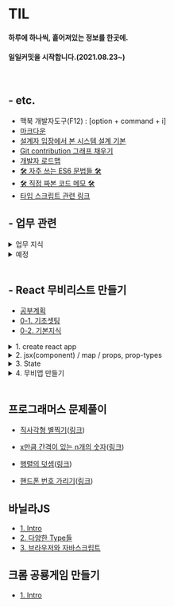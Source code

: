 # TIL

#### 하루에 하나씩, 흩어져있는 정보를 한곳에.
####  일일커밋을 시작합니다.(2021.08.23~)
<!-- mac OS prettier 단축키 : Alt + Shift + F ß-->
<br>



## - etc.

* 맥북 개발자도구(F12) : [option + command + i]
* [마크다운](./기타/Markdown.md)
* [설계자 입장에서 본 시스템 설계 기본](./기타/basic_info.md)
* [Git contribution 그래프 채우기](./기타/Git_contribution.md)
* [개발자 로드맵](./기타/RoadMap.md)
* [🛠 자주 쓰는 ES6 문법들 🛠](./기타/ES6문법.md)
* [🛠 직접 짜본 코드 메모 🛠](./기타/Memo.md)
* [타입 스크립트 관련 링크](https://typescript-kr.github.io/)



## - 업무 관련

<details markdown="1">
<summary>업무 지식</summary>

* [화면 덤프 추출 방법](./업무지식/덤프.md)
* [DRM이란](./업무지식/DRM.md)
* [MaxPostSize/MaxParameterCount](./업무지식/MaxPostSize.md)
* [MIME타입](./업무지식/MimeType.md)
* [공수산정](./업무지식/공수산정.md)
* [SA인증](./업무지식/SA인증.md)
* [웹접근성](./업무지식/웹접근성.md)
* [e.printStackTrace();](./업무지식/printStackTrace.md)
* [SSL](./업무지식/SSL.md)
* [크로스 사이트 스크립트(XSS)](./업무지식/XSS.md)
* [반응형 웹](./업무지식/반응형웹.md)
* [언더스코어](./업무지식/Underscore.md)
* [LazyLoad](./업무지식/LazyLoad.md)

* [크로미움 기반](./업무지식/크로미움.md)

</details>

<details markdown="1">

<summary>예정</summary>

* [poi이란](./업무지식/poi.md)
* [MultiPartRequest](./업무지식/MultiPartRequest.md)
* [컴퓨터 구조](./업무지식/컴퓨터구조.md)
* [DNS](./업무지식/DNS.md)
* [JSON HAL](./업무지식/JSON_HAL.md)
* [spring-boot](./업무지식/spring-boot.md)
* [DOCTYPE](./업무지식/DOCTYPE.md)
* [IO](./업무지식/IO.md)

</details>

<br>

## - React 무비리스트 만들기

* [공부계획](./React_MovieList만들기/계획.md)
* [0-1. 기초셋팅](./React_MovieList만들기/셋팅.md)
* [0-2. 기본지식](./React_MovieList만들기/기본지식.md)


<details markdown="1">

<summary>1. create react app</summary>

+ [1. react 실행](./React_MovieList만들기/react_실행.md)
+ [2. github 연동](./React_MovieList만들기/github_연동.md)
+ [3. 실행해보기](./React_MovieList만들기/실행해보기.md)
+ [4. SPA](./React_MovieList만들기/SPA.md)

</details>
<details markdown="1">

<summary>2. jsx(component) / map / props, prop-types</summary>

 + [1. react_component](./React_MovieList만들기/react_component.md)
 + [2. Dynamic_Component](./React_MovieList만들기/Dynamic_Component.md)
 + [3. map_recap](./React_MovieList만들기/map_recap.md)
 + [4. prop-types](./React_MovieList만들기/prop-types.md)
 + [etc. FoodList 예제.js](./React_MovieList만들기/FoodList_App.js)
</details>
<details markdown="1">

<summary>3. State</summary>

+ [1. Class Components](./React_MovieList만들기/Class_Components.md)
+ [2. setState](./React_MovieList만들기/setState.md)
+ [3. life cycle method](./React_MovieList만들기/life_cycle_method.md)
    
</details>
<details markdown="1">

<summary>4. 무비앱 만들기</summary>

+ [1. fetch](./React_MovieList만들기/fetch.md)
+ [2. github.io 연결](./React_MovieList만들기/github_io.md)
+ [etc. MovieList_App.js](./React_MovieList만들기/MovieList_App.js)
+ [etc. MovieList_Movie.js](./React_MovieList만들기/MovieList_Movie.js)
+ [plus.추가강의](./React_MovieList만들기/PlusLecture.md)
  
</details><br>

## 프로그래머스 문제풀이

 <!-- <details markdown="1"> -->

<!-- <summary>JS Level 1</summary> -->

+ [직사각형 별찍기](./프로그래머스/JS_Level1/직사각형_별찍기.js)([링크](https://programmers.co.kr/learn/courses/30/lessons/12969))

+ [x만큼 간격이 있는 n개의 숫자](./프로그래머스/JS_Level1/x간격.js)([링크](https://programmers.co.kr/learn/courses/30/lessons/12954))


+ [행렬의 덧셈](./프로그래머스/JS_Level1/행렬의덧셈.js)([링크](https://programmers.co.kr/learn/courses/30/lessons/12950))

+ [핸드폰 번호 가리기](./프로그래머스/JS_Level1/핸드폰번호.js)([링크](https://programmers.co.kr/learn/courses/30/lessons/12948))


<!-- </details> -->


## 바닐라JS
+ [1. Intro](./바닐라JS/intro.md)
+ [2. 다양한 Type들](./바닐라JS/Types.md)
+ [3. 브라우저와 자바스크립트](./바닐라JS/browser.md)


## 크롬 공룡게임 만들기
+ [1. Intro](./크롬공룡게임/info.md)